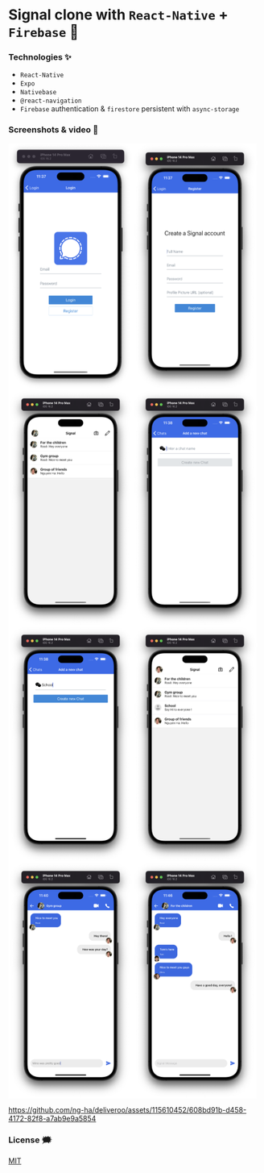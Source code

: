 # Signal clone with `React-Native` + `Firebase` 📨

### Technologies ✨

- `React-Native`
- `Expo`
- `Nativebase`
- `@react-navigation`
- `Firebase` authentication & `firestore` persistent with `async-storage`

### Screenshots & video 🌃

<div style="display: flex; flex-wrap: wrap">
<img width="49%" src="./github-images/1.png" alt="ng-ha" />
<img width="49%" src="./github-images/2.png" alt="ng-ha" />
<img width="49%" src="./github-images/3.png" alt="ng-ha" />
<img width="49%" src="./github-images/4.png" alt="ng-ha" />
<img width="49%" src="./github-images/5.png" alt="ng-ha" />
<img width="49%" src="./github-images/6.png" alt="ng-ha" />
<img width="49%" src="./github-images/7.png" alt="ng-ha" />
<img width="49%" src="./github-images/8.png" alt="ng-ha" />
</div>

https://github.com/ng-ha/deliveroo/assets/115610452/608bd91b-d458-4172-82f8-a7ab9e9a5854

### License :right_anger_bubble:

[MIT](https://choosealicense.com/licenses/mit/)
